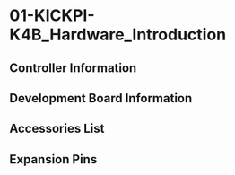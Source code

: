 # 01-KICKPI-K4B_Hardware_Introduction

## Controller Information

## Development Board Information

## Accessories List

## Expansion Pins